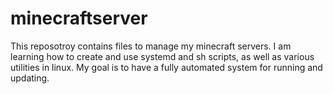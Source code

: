 # minecraftserver
This reposotroy contains files to manage my minecraft servers. I am learning how to create and use systemd and sh scripts, as well as various utilities in linux. My goal is to have a fully automated system for running and updating. 
